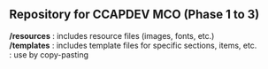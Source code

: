 ## Repository for CCAPDEV MCO (Phase 1 to 3)

**/resources** : includes resource files (images, fonts, etc.)  
**/templates** : includes template files for specific sections, items, etc.  
               : use by copy-pasting